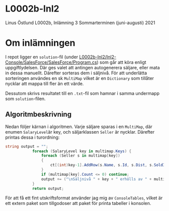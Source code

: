 # L0002b-Inl2

Linus Östlund
L0002b, Inlämning 3
Sommarterminen (juni-augusti) 2021

# Om inlämningen
I repot ligger en `solution`-fil (under [L0002b-Inl2/Inl2-Console/SalesForce/SalesForce/Program.cs](https://github.com/LinusOstlund/L0002b-Inl2/blob/main/Inl2-Console/SalesForce/SalesForce/Program.cs)) som går att köra enligt uppgiftlydelsen. Där ges valet att antingen autogenerera säljare, eller mata in dessa manuellt. Därefter sorteras dem i säljnivå. För att underlätta sorteringen användes en sk `MultiMap` vilket är en `Dictionary` som tillåter nycklar att mappa till fler än ett värde. 

Dessutom skrivs resultatet till en `.txt`-fil som hamnar i samma undermapp som `solution`-filen.

## Algoritmbeskrivning
Nedan följer kärnan i algoritmen. Varje säljare sparas i en `MultiMap`, där enumen `SalaryLevel`är key, och säljarklassen `Seller` är nycklar. Därefter printas dessa i turordning:

```c#
string output = "";
            foreach (SalaryLevel key in multimap.Keys) {
                foreach (Seller s in multimap[key])
                {
                    ct[(int)key-1].AddRow(s.Name, s.Id, s.Dist, s.SoldItems);
                }
                if (multimap[key].Count <= 0) continue;
                output += ("\nSäljnivå " + key + " erhölls av " + multimap[key].Count + " st säljare: \n" + ct[(int)key-1].ToString() + "\n"); // Adding each string to output list
            }
            return output;
```

För att få ett fint utskriftsformat använder jag mig av `ConsoleTables`, vilket är ett extern paket som tillgodoser att paket för printa tabeller i konsolen. 
